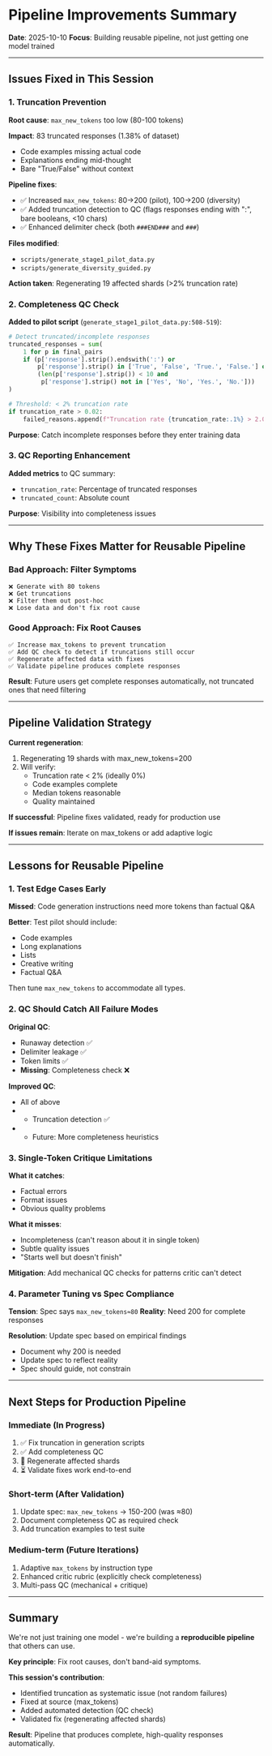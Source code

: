 # Pipeline Improvements Summary

**Date**: 2025-10-10
**Focus**: Building reusable pipeline, not just getting one model trained

---

## Issues Fixed in This Session

### 1. Truncation Prevention

**Root cause**: `max_new_tokens` too low (80-100 tokens)

**Impact**: 83 truncated responses (1.38% of dataset)
- Code examples missing actual code
- Explanations ending mid-thought
- Bare "True/False" without context

**Pipeline fixes**:
- ✅ Increased `max_new_tokens`: 80→200 (pilot), 100→200 (diversity)
- ✅ Added truncation detection to QC (flags responses ending with ":", bare booleans, <10 chars)
- ✅ Enhanced delimiter check (both `###END###` and `###`)

**Files modified**:
- `scripts/generate_stage1_pilot_data.py`
- `scripts/generate_diversity_guided.py`

**Action taken**: Regenerating 19 affected shards (>2% truncation rate)

### 2. Completeness QC Check

**Added to pilot script** (`generate_stage1_pilot_data.py:508-519`):

```python
# Detect truncated/incomplete responses
truncated_responses = sum(
    1 for p in final_pairs
    if (p['response'].strip().endswith(':') or
        p['response'].strip() in ['True', 'False', 'True.', 'False.'] or
        (len(p['response'].strip()) < 10 and
         p['response'].strip() not in ['Yes', 'No', 'Yes.', 'No.']))
)

# Threshold: < 2% truncation rate
if truncation_rate > 0.02:
    failed_reasons.append(f"Truncation rate {truncation_rate:.1%} > 2.0%")
```

**Purpose**: Catch incomplete responses before they enter training data

### 3. QC Reporting Enhancement

**Added metrics** to QC summary:
- `truncation_rate`: Percentage of truncated responses
- `truncated_count`: Absolute count

**Purpose**: Visibility into completeness issues

---

## Why These Fixes Matter for Reusable Pipeline

### Bad Approach: Filter Symptoms
```
❌ Generate with 80 tokens
❌ Get truncations
❌ Filter them out post-hoc
❌ Lose data and don't fix root cause
```

### Good Approach: Fix Root Causes
```
✅ Increase max_tokens to prevent truncation
✅ Add QC check to detect if truncations still occur
✅ Regenerate affected data with fixes
✅ Validate pipeline produces complete responses
```

**Result**: Future users get complete responses automatically, not truncated ones that need filtering

---

## Pipeline Validation Strategy

**Current regeneration**:
1. Regenerating 19 shards with max_new_tokens=200
2. Will verify:
   - Truncation rate < 2% (ideally 0%)
   - Code examples complete
   - Median tokens reasonable
   - Quality maintained

**If successful**: Pipeline fixes validated, ready for production use

**If issues remain**: Iterate on max_tokens or add adaptive logic

---

## Lessons for Reusable Pipeline

### 1. Test Edge Cases Early

**Missed**: Code generation instructions need more tokens than factual Q&A

**Better**: Test pilot should include:
- Code examples
- Long explanations
- Lists
- Creative writing
- Factual Q&A

Then tune `max_new_tokens` to accommodate all types.

### 2. QC Should Catch All Failure Modes

**Original QC**:
- Runaway detection ✅
- Delimiter leakage ✅
- Token limits ✅
- **Missing**: Completeness check ❌

**Improved QC**:
- All of above
- + Truncation detection ✅
- + Future: More completeness heuristics

### 3. Single-Token Critique Limitations

**What it catches**:
- Factual errors
- Format issues
- Obvious quality problems

**What it misses**:
- Incompleteness (can't reason about it in single token)
- Subtle quality issues
- "Starts well but doesn't finish"

**Mitigation**: Add mechanical QC checks for patterns critic can't detect

### 4. Parameter Tuning vs Spec Compliance

**Tension**: Spec says `max_new_tokens≈80`
**Reality**: Need 200 for complete responses

**Resolution**: Update spec based on empirical findings
- Document why 200 is needed
- Update spec to reflect reality
- Spec should guide, not constrain

---

## Next Steps for Production Pipeline

### Immediate (In Progress)
1. ✅ Fix truncation in generation scripts
2. ✅ Add completeness QC
3. 🔄 Regenerate affected shards
4. ⏳ Validate fixes work end-to-end

### Short-term (After Validation)
1. Update spec: `max_new_tokens` → 150-200 (was ≈80)
2. Document completeness QC as required check
3. Add truncation examples to test suite

### Medium-term (Future Iterations)
1. Adaptive `max_tokens` by instruction type
2. Enhanced critic rubric (explicitly check completeness)
3. Multi-pass QC (mechanical + critique)

---

## Summary

We're not just training one model - we're building a **reproducible pipeline** that others can use.

**Key principle**: Fix root causes, don't band-aid symptoms.

**This session's contribution**:
- Identified truncation as systematic issue (not random failures)
- Fixed at source (max_tokens)
- Added automated detection (QC check)
- Validated fix (regenerating affected shards)

**Result**: Pipeline that produces complete, high-quality responses automatically.

